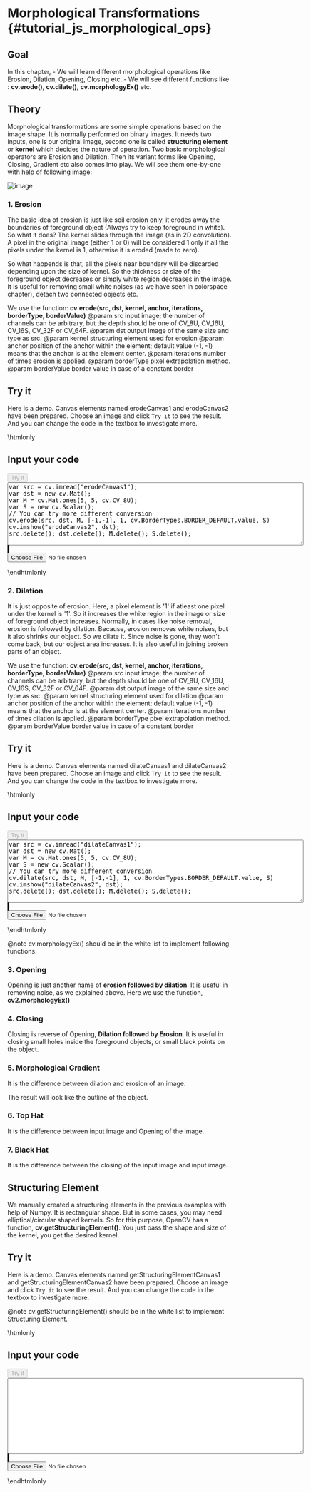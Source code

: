Morphological Transformations {#tutorial_js_morphological_ops}
=============================

Goal
----

In this chapter,
    -   We will learn different morphological operations like Erosion, Dilation, Opening, Closing
        etc.
    -   We will see different functions like : **cv.erode()**, **cv.dilate()**,
        **cv.morphologyEx()** etc.

Theory
------

Morphological transformations are some simple operations based on the image shape. It is normally
performed on binary images. It needs two inputs, one is our original image, second one is called
**structuring element** or **kernel** which decides the nature of operation. Two basic morphological
operators are Erosion and Dilation. Then its variant forms like Opening, Closing, Gradient etc also
comes into play. We will see them one-by-one with help of following image:

![image](LinuxLogo.jpg)

### 1. Erosion

The basic idea of erosion is just like soil erosion only, it erodes away the boundaries of
foreground object (Always try to keep foreground in white). So what it does? The kernel slides
through the image (as in 2D convolution). A pixel in the original image (either 1 or 0) will be
considered 1 only if all the pixels under the kernel is 1, otherwise it is eroded (made to zero).

So what happends is that, all the pixels near boundary will be discarded depending upon the size of
kernel. So the thickness or size of the foreground object decreases or simply white region decreases
in the image. It is useful for removing small white noises (as we have seen in colorspace chapter),
detach two connected objects etc.

We use the function: **cv.erode(src, dst, kernel, anchor, iterations, borderType, borderValue)** 
@param src          input image; the number of channels can be arbitrary, but the depth should be one of CV_8U, CV_16U, CV_16S, CV_32F or CV_64F.
@param dst          output image of the same size and type as src.
@param kernel       structuring element used for erosion
@param anchor       position of the anchor within the element; default value (-1, -1) means that the anchor is at the element center.
@param iterations   number of times erosion is applied.
@param borderType   pixel extrapolation method.
@param borderValue  border value in case of a constant border

Try it
------

Here is a demo. Canvas elements named erodeCanvas1 and erodeCanvas2 have been prepared. Choose an image and
click `Try it` to see the result. And you can change the code in the textbox to investigate more.

\htmlonly
<!DOCTYPE html>
<head>
<style>
canvas {
    border: 1px solid black;
}
</style>
</head>
<body>
<div id="erodeCodeArea">
<h2>Input your code</h2>
<button id="erodeTryIt" disabled="true" onclick="erodeExecuteCode()">Try it</button><br>
<textarea rows="9" cols="80" id="erodeTestCode" spellcheck="false">
var src = cv.imread("erodeCanvas1");
var dst = new cv.Mat();
var M = cv.Mat.ones(5, 5, cv.CV_8U);
var S = new cv.Scalar();
// You can try more different conversion
cv.erode(src, dst, M, [-1,-1], 1, cv.BorderTypes.BORDER_DEFAULT.value, S)
cv.imshow("erodeCanvas2", dst);
src.delete(); dst.delete(); M.delete(); S.delete();
</textarea>
</div>
<div id="erodeShowcase">
    <div>
        <canvas id="erodeCanvas1"></canvas>
        <canvas id="erodeCanvas2"></canvas>
    </div>
    <input type="file" id="erodeInput" name="file" />
</div>
<script src="utils.js"></script>
<script async src="opencv.js" id="opencvjs"></script>
<script>
function erodeExecuteCode() {
    var erodeText = document.getElementById("erodeTestCode").value;
    eval(erodeText);
}

loadImageToCanvas("LinuxLogo.jpg", "erodeCanvas1");
var erodeInputElement = document.getElementById("erodeInput");
erodeInputElement.addEventListener("change", erodeHandleFiles, false);
function erodeHandleFiles(e) {
    var erodeUrl = URL.createObjectURL(e.target.files[0]);
    loadImageToCanvas(erodeUrl, "erodeCanvas1");
}
</script>
</body>
\endhtmlonly

### 2. Dilation

It is just opposite of erosion. Here, a pixel element is '1' if atleast one pixel under the kernel
is '1'. So it increases the white region in the image or size of foreground object increases.
Normally, in cases like noise removal, erosion is followed by dilation. Because, erosion removes
white noises, but it also shrinks our object. So we dilate it. Since noise is gone, they won't come
back, but our object area increases. It is also useful in joining broken parts of an object.

We use the function: **cv.erode(src, dst, kernel, anchor, iterations, borderType, borderValue)** 
@param src          input image; the number of channels can be arbitrary, but the depth should be one of CV_8U, CV_16U, CV_16S, CV_32F or CV_64F.
@param dst          output image of the same size and type as src.
@param kernel       structuring element used for dilation
@param anchor       position of the anchor within the element; default value (-1, -1) means that the anchor is at the element center.
@param iterations   number of times dilation is applied.
@param borderType   pixel extrapolation method.
@param borderValue  border value in case of a constant border

Try it
------

Here is a demo. Canvas elements named dilateCanvas1 and dilateCanvas2 have been prepared. Choose an image and
click `Try it` to see the result. And you can change the code in the textbox to investigate more.

\htmlonly
<!DOCTYPE html>
<head>
<style>
canvas {
    border: 1px solid black;
}
</style>
</head>
<body>
<div id="dilateCodeArea">
<h2>Input your code</h2>
<button id="dilateTryIt" disabled="true" onclick="dilateExecuteCode()">Try it</button><br>
<textarea rows="9" cols="80" id="dilateTestCode" spellcheck="false">
var src = cv.imread("dilateCanvas1");
var dst = new cv.Mat();
var M = cv.Mat.ones(5, 5, cv.CV_8U);
var S = new cv.Scalar();
// You can try more different conversion
cv.dilate(src, dst, M, [-1,-1], 1, cv.BorderTypes.BORDER_DEFAULT.value, S)
cv.imshow("dilateCanvas2", dst);
src.delete(); dst.delete(); M.delete(); S.delete();
</textarea>
</div>
<div id="dilateShowcase">
    <div>
        <canvas id="dilateCanvas1"></canvas>
        <canvas id="dilateCanvas2"></canvas>
    </div>
    <input type="file" id="dilateInput" name="file" />
</div>
<script>
function dilateExecuteCode() {
    var dilateText = document.getElementById("dilateTestCode").value;
    eval(dilateText);
}

loadImageToCanvas("LinuxLogo.jpg", "dilateCanvas1");
var dilateInputElement = document.getElementById("dilateInput");
dilateInputElement.addEventListener("change", dilateHandleFiles, false);
function dilateHandleFiles(e) {
    var dilateUrl = URL.createObjectURL(e.target.files[0]);
    loadImageToCanvas(dilateUrl, "dilateCanvas1");
}
</script>
</body>
\endhtmlonly

@note cv.morphologyEx() should be in the white list to implement following functions.

### 3. Opening

Opening is just another name of **erosion followed by dilation**. It is useful in removing noise, as
we explained above. Here we use the function, **cv2.morphologyEx()**


### 4. Closing

Closing is reverse of Opening, **Dilation followed by Erosion**. It is useful in closing small holes
inside the foreground objects, or small black points on the object.


### 5. Morphological Gradient

It is the difference between dilation and erosion of an image.

The result will look like the outline of the object.


### 6. Top Hat

It is the difference between input image and Opening of the image. 


### 7. Black Hat

It is the difference between the closing of the input image and input image.


Structuring Element
-------------------

We manually created a structuring elements in the previous examples with help of Numpy. It is
rectangular shape. But in some cases, you may need elliptical/circular shaped kernels. So for this
purpose, OpenCV has a function, **cv.getStructuringElement()**. You just pass the shape and size of
the kernel, you get the desired kernel.

Try it
------

Here is a demo. Canvas elements named getStructuringElementCanvas1 and getStructuringElementCanvas2 have been prepared. Choose an image and
click `Try it` to see the result. And you can change the code in the textbox to investigate more.

@note cv.getStructuringElement() should be in the white list to implement Structuring Element.

\htmlonly
<!DOCTYPE html>
<head>
<style>
canvas {
    border: 1px solid black;
}
</style>
</head>
<body>
<div id="getStructuringElementCodeArea">
<h2>Input your code</h2>
<button id="getStructuringElementTryIt" disabled="true" onclick="getStructuringElementExecuteCode()">Try it</button><br>
<textarea rows="11" cols="80" id="getStructuringElementTestCode" spellcheck="false">

</textarea>
</div>
<div id="getStructuringElementShowcase">
    <div>
        <canvas id="getStructuringElementCanvas1"></canvas>
        <canvas id="getStructuringElementCanvas2"></canvas>
    </div>
    <input type="file" id="getStructuringElementInput" name="file" />
</div>
<script>
function getStructuringElementExecuteCode() {
    var getStructuringElementText = document.getElementById("getStructuringElementTestCode").value;
    eval(getStructuringElementText);
}

loadImageToCanvas("lena.jpg", "getStructuringElementCanvas1");
var getStructuringElementInputElement = document.getElementById("getStructuringElementInput");
getStructuringElementInputElement.addEventListener("change", getStructuringElementHandleFiles, false);
function getStructuringElementHandleFiles(e) {
    var getStructuringElementUrl = URL.createObjectURL(e.target.files[0]);
    loadImageToCanvas(getStructuringElementUrl, "getStructuringElementCanvas1");
}
document.getElementById("opencvjs").onload = function() {
    document.getElementById("erodeTryIt").disabled = false;
    document.getElementById("dilateTryIt").disabled = false;
    document.getElementById("getStructuringElementTryIt").disabled = false;
};
</script>
</body>
\endhtmlonly
